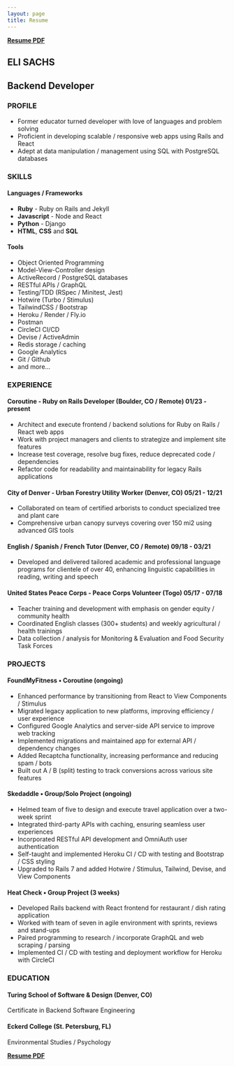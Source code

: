 ```yaml
---
layout: page
title: Resume
---
```


[**Resume PDF**](/assets/resume.pdf)

## **ELI SACHS**

## **Backend Developer**

### **PROFILE**
- Former educator turned developer with love of languages and problem solving
- Proficient in developing scalable / responsive web apps using Rails and React
- Adept at data manipulation / management using SQL with PostgreSQL databases

### **SKILLS**
#### **Languages / Frameworks**
- **Ruby** - Ruby on Rails and Jekyll
- **Javascript** - Node and React
- **Python** - Django
- **HTML**, **CSS** and **SQL**

#### **Tools**
- Object Oriented Programming
- Model-View-Controller design
- ActiveRecord / PostgreSQL databases
- RESTful APIs / GraphQL
- Testing/TDD (RSpec / Minitest, Jest)
- Hotwire (Turbo / Stimulus)
- TailwindCSS / Bootstrap
- Heroku / Render / Fly.io
- Postman
- CircleCI CI/CD
- Devise / ActiveAdmin
- Redis storage / caching
- Google Analytics
- Git / Github
- and more...

### **EXPERIENCE**
#### **Coroutine** - Ruby on Rails Developer (Boulder, CO / Remote)	01/23 - present
- Architect and execute frontend / backend solutions for Ruby on Rails / React web apps
- Work with project managers and clients to strategize and implement site features
- Increase test coverage, resolve bug fixes, reduce deprecated code / dependencies
- Refactor code for readability and maintainability for legacy Rails applications

#### **City of Denver** - Urban Forestry Utility Worker (Denver, CO)	05/21 - 12/21
- Collaborated on team of certified arborists to conduct specialized tree and plant care
- Comprehensive urban canopy surveys covering over 150 mi2 using advanced GIS tools

#### **English / Spanish / French Tutor** (Denver, CO / Remote)	 09/18 - 03/21
- Developed and delivered tailored academic and professional language programs for clientele of over 40, enhancing linguistic capabilities in reading, writing and speech

#### **United States Peace Corps** - Peace Corps Volunteer (Togo)	 05/17 - 07/18
- Teacher training and development with emphasis on gender equity / community health
- Coordinated English classes (300+ students) and weekly agricultural / health trainings
- Data collection / analysis for Monitoring & Evaluation and Food Security Task Forces

### **PROJECTS**
#### **FoundMyFitness** • Coroutine	(ongoing)
- Enhanced performance by transitioning from React to View Components / Stimulus
- Migrated legacy application to new platforms, improving efficiency / user experience
- Configured Google Analytics and server-side API service to improve web tracking
- Implemented migrations and maintained app for external API / dependency changes
- Added Recaptcha functionality, increasing performance and reducing spam / bots
- Built out A / B (split) testing to track conversions across various site features

#### **Skedaddle** • Group/Solo Project	(ongoing)
- Helmed team of five to design and execute travel application over a two-week sprint
- Integrated third-party APIs with caching, ensuring seamless user experiences
- Incorporated RESTful API development and OmniAuth user authentication
- Self-taught and implemented Heroku CI / CD with testing and Bootstrap / CSS styling
- Upgraded to Rails 7 and added Hotwire / Stimulus, Tailwind, Devise, and View Components

#### **Heat Check** • Group Project	(3 weeks)
- Developed Rails backend with React frontend for restaurant / dish rating application
- Worked with team of seven in agile environment with sprints, reviews and stand-ups
- Paired programming to research / incorporate GraphQL and web scraping / parsing
- Implemented CI / CD with testing and deployment workflow for Heroku with CircleCI

### **EDUCATION**
#### **Turing School of Software & Design** (Denver, CO)
Certificate in Backend Software Engineering

#### **Eckerd College** (St. Petersburg, FL)
Environmental Studies / Psychology

[**Resume PDF**](/assets/resume.pdf)
